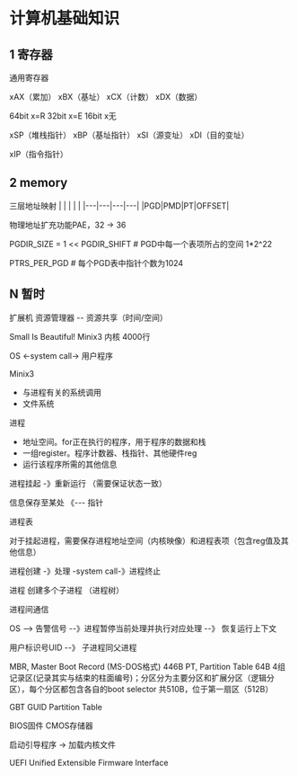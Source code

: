 # 计算机基础知识

## 1 寄存器

通用寄存器

xAX（累加）
xBX（基址）
xCX（计数）
xDX（数据）

64bit x=R
32bit x=E
16bit x无

xSP（堆栈指针）
xBP（基址指针）
xSI（源变址）
xDI（目的变址）

xIP（指令指针）

## 2 memory

三层地址映射
|   |   |   |   |
|---|---|---|---|
|PGD|PMD|PT|OFFSET|

物理地址扩充功能PAE，32 -> 36

PGDIR_SIZE = 1 << PGDIR_SHIFT # PGD中每一个表项所占的空间 1*2^22

PTRS_PER_PGD # 每个PGD表中指针个数为1024

## N 暂时

扩展机
资源管理器 -- 资源共享（时间/空间）

Small Is Beautiful!
Minix3 内核 4000行

OS <-system call-> 用户程序

Minix3

* 与进程有关的系统调用
* 文件系统

进程

* 地址空间。for正在执行的程序，用于程序的数据和栈
* 一组register。程序计数器、栈指针、其他硬件reg
* 运行该程序所需的其他信息

进程挂起 -》重新运行 （需要保证状态一致）

信息保存至某处 《--- 指针

进程表

对于挂起进程，需要保存进程地址空间（内核映像）和进程表项（包含reg值及其他信息）

进程创建 -》处理 -system call-》进程终止

进程 创建多个子进程 （进程树）

进程间通信

OS --> 告警信号 --》进程暂停当前处理并执行对应处理 --》 恢复运行上下文

用户标识号UID --》 子进程同父进程

MBR, Master Boot Record (MS-DOS格式) 446B
PT, Partition Table 64B 4组记录区(记录其实与结束的柱面编号)；分区分为主要分区和扩展分区（逻辑分区），每个分区都包含各自的boot selector
共510B，位于第一扇区（512B）

GBT GUID Partition Table

BIOS固件
CMOS存储器

启动引导程序 -> 加载内核文件

UEFI Unified Extensible Firmware Interface
